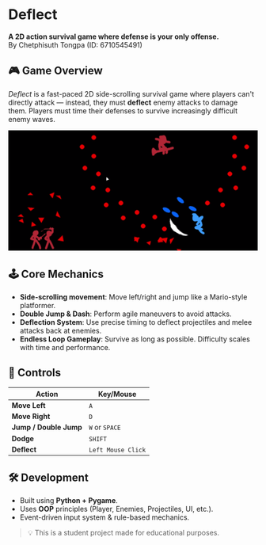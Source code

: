 # Deflect

**A 2D action survival game where defense is your only offense.**  
By Chetphisuth Tongpa (ID: 6710545491)

## 🎮 Game Overview

_Deflect_ is a fast-paced 2D side-scrolling survival game where players can't directly attack — instead, they must **deflect** enemy attacks to damage them. Players must time their defenses to survive increasingly difficult enemy waves.

![Gameplay screenshot](previews/gameplay_screenshot1.png)
## 🕹️ Core Mechanics

- **Side-scrolling movement**: Move left/right and jump like a Mario-style platformer.
- **Double Jump & Dash**: Perform agile maneuvers to avoid attacks.
- **Deflection System**: Use precise timing to deflect projectiles and melee attacks back at enemies.
- **Endless Loop Gameplay**: Survive as long as possible. Difficulty scales with time and performance.

## 🎯 Controls

| Action        | Key/Mouse         |
|---------------|-------------------|
| **Move Left**     | `A`               |
| **Move Right**    | `D`               |
| **Jump / Double Jump** | `W` or `SPACE` |
| **Dodge**  | `SHIFT`           |
| **Deflect**       | `Left Mouse Click`|

## 🛠️ Development

- Built using **Python + Pygame**.
- Uses **OOP** principles (Player, Enemies, Projectiles, UI, etc.).
- Event-driven input system & rule-based mechanics.


> 💡 This is a student project made for educational purposes.

